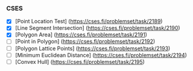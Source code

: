 ### CSES

- [x] [Point Location Test] (https://cses.fi/problemset/task/2189)
- [x] [Line Segment Intersection] (https://cses.fi/problemset/task/2190)
- [x] [Polygon Area] (https://cses.fi/problemset/task/2191)
- [ ] [Point in Polygon] (https://cses.fi/problemset/task/2192)
- [ ] [Polygon Lattice Points] (https://cses.fi/problemset/task/2193)
- [ ] [Minimum Euclidean Distance] (https://cses.fi/problemset/task/2194)
- [ ] [Convex Hull] (https://cses.fi/problemset/task/2195)
